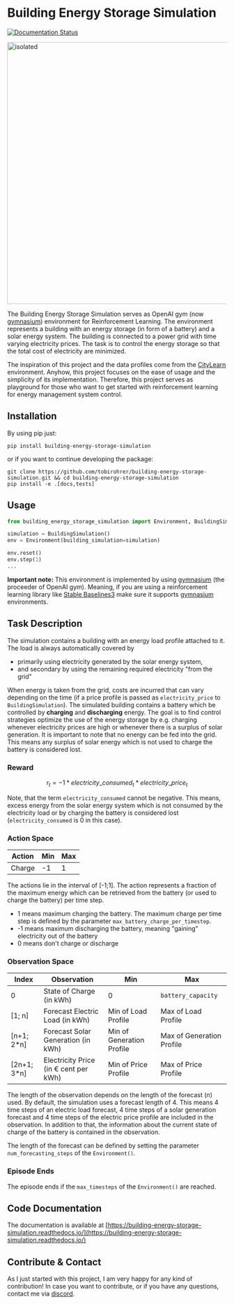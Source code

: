 # Building Energy Storage Simulation

[![Documentation Status](https://readthedocs.org/projects/building-energy-storage-simulation/badge/?version=latest)](https://building-energy-storage-simulation.readthedocs.io/en/latest/)

<img src="docs/imgs/overview.drawio.png" alt="isolated" width="600"/>

The Building Energy Storage Simulation serves as OpenAI gym (now [gymnasium](https://github.com/Farama-Foundation/Gymnasium)) environment 
for Reinforcement Learning. The environment represents a building with an energy storage (in form of a battery) and a 
solar energy system. The building is connected to a power grid with time varying electricity prices. The task is to 
control the energy storage so that the total cost of electricity are minimized.

The inspiration of this project and the data profiles come from the [CityLearn](https://github.com/intelligent-environments-lab/CityLearn) environment. Anyhow, this project focuses on the ease of usage and the simplicity of its implementation. Therefore, this project serves as playground for those who want to get started with reinforcement learning for energy management system control.

## Installation

By using pip just: 

```
pip install building-energy-storage-simulation
```

or if you want to continue developing the package:

```
git clone https://github.com/tobirohrer/building-energy-storage-simulation.git && cd building-energy-storage-simulation
pip install -e .[docs,tests]
```

## Usage

```python
from building_energy_storage_simulation import Environment, BuildingSimulation

simulation = BuildingSimulation()
env = Environment(building_simulation=simulation)

env.reset()
env.step(1)
...
```

**Important note:** This environment is implemented by using [gymnasium](https://github.com/Farama-Foundation/Gymnasium) (the proceeder of OpenAI gym). Meaning, if you are using a reinforcement learning library like [Stable Baselines3](https://github.com/DLR-RM/stable-baselines3) make sure it supports [gymnasium](https://github.com/Farama-Foundation/Gymnasium) environments. 

## Task Description

The simulation contains a building with an energy load profile attached to it. The load is always automatically covered by

- primarily using electricity generated by the solar energy system,
- and secondary by using the remaining required electricity "from the grid"

When energy is taken from the grid, costs are incurred that can vary depending on the time (if a price profile is passed
as `electricity_price` to `BuildingSimulation`). The simulated building contains a battery which be controlled by 
**charging** and **discharging** energy. The goal is to find control strategies optimize the use of the energy storage
by e.g. charging whenever electricity prices are high or whenever there is a surplus of solar generation. It is important 
to note that no energy can be fed into the grid. This means any surplus of solar energy which is not used to charge the
battery is considered lost.

### Reward

$$ r_t = -1 * electricity\_consumed_t * electricity\_price_t$$ 

Note, that the term `electricity_consumed` cannot be negative. This means, excess energy from the solar 
energy system which is not consumed by the electricity load or by charging the battery is considered lost 
(`electricity_consumed` is 0 in this case). 
 
### Action Space

| Action   | Min      | Max    |
|----------|----------|--------|
| Charge   | -1       | 1      |

The actions lie in the interval of [-1;1]. The action represents a fraction of the maximum energy which can be retrieved from the battery (or used to charge the battery) per time step.

- 1 means maximum charging the battery. The maximum charge per time step is defined by the parameter `max_battery_charge_per_timestep`.
- -1 means maximum discharging the battery, meaning "gaining" electricity out of the battery
- 0 means don't charge or discharge

### Observation Space

| Index       | Observation                           | Min                       | Max                          |
|-------------|---------------------------------------|---------------------------|------------------------------|
| 0           | State of Charge (in kWh)              | 0                         | `battery_capacity`           |
| [1; n]      | Forecast Electric Load (in kWh)       | Min of Load Profile       | Max of Load Profile          |
| [n+1; 2*n]  | Forecast Solar Generation (in kWh)    | Min of Generation Profile | Max of Generation Profile    |
| [2n+1; 3*n] | Electricity Price (in € cent per kWh) | Min of Price Profile      | Max of Price Profile         |


The length of the observation depends on the length of the forecast ($n$) used. By default, the simulation uses a forecast length of 4. 
This means 4 time steps of an electric load forecast, 4 time steps of a solar generation forecast and 4 time steps of the 
electric price profile are included in the observation. 
In addition to that, the information about the current state of charge of the battery is contained in the observation.

The length of the forecast can be defined by setting the parameter `num_forecasting_steps` of the `Environment()`.


### Episode Ends

The episode ends if the `max_timesteps` of the `Environment()` are reached.

## Code Documentation

The documentation is available at [https://building-energy-storage-simulation.readthedocs.io/](https://building-energy-storage-simulation.readthedocs.io/)

## Contribute & Contact

As I just started with this project, I am very happy for any kind of
contribution! In case you want to contribute, or if you have any
questions, contact me via
[discord](https://discord.com/users/tobirohrer#8654).

